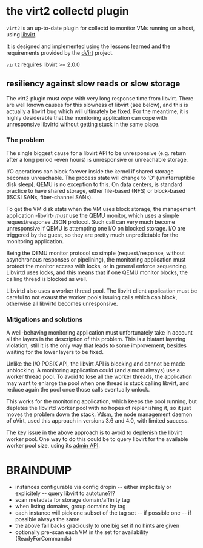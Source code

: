 # the virt2 collectd plugin

`virt2` is an up-to-date plugin for collectd to monitor
VMs running on a host, using [libvirt](http://libvirt.org).

It is designed and implemented using the lessons learned and
the requirements provided by the [oVirt](http://www.ovirt.org)
project.

`virt2` requires libvirt >= 2.0.0

## resiliency against slow reads or slow storage

The virt2 plugin must cope with very long response time from libvirt.
There are well known causes for this slowness of libvirt (see below),
and this is actually a libvirt bug which will ultimately be fixed.
For the meantime, it is highly desiderable that the monitoring
application can cope with unresponsive libvirtd without getting stuck
in the same place.

### The problem

The single biggest cause for a libvirt API to be unresponsive (e.g.
return after a long period -even hours) is unresponsive or unreachable
storage.

I/O operations can block forever inside the kernel if shared storage
becomes unreachable. The process state will change to 'D'
(uninterruptible disk sleep).  QEMU is no exception to this. On data
centers, is standard practice to have shared storage, either file-based
(NFS) or block-based (ISCSI SANs, fiber-channel SANs).

To get the VM disk stats when the VM uses block storage, the management
application -libvirt- *must* use the QEMU monitor, which uses a simple
request/response JSON protocol.
Such call can very much become unresponsive if QEMU is attempting one
I/O on blocked storage. I/O are triggered by the guest, so they
are pretty much unpredictable for the monitoring application.

Being the QEMU monitor protocol so simple (request/response, without
asynchronous responses or pipelining), the monitoring application
must protect the monitor access with locks, or in general enforce
sequencing. Libvirtd uses locks, and this means that if one QEMU
monitor blocks, the calling thread is blocked as well.

Libvirtd also uses a worker thread pool. The libvirt client application
must be careful to not exaust the worker pools issuing calls which
can block, otherwise all libvirtd becomes unresponsive.

### Mitigations and solutions

A well-behaving monitoring application must unfortunately take in
account all the layers in the description of this problem. This
is a blatant layering violation, still it is the only way that leads
to some improvement, besides waiting for the lower layers to be fixed.

Unlike the I/O POSIX API, the libvirt API is blocking and cannot be made
unblocking. A monitoring application could (and almost always) use a worker
thread pool. To avoid to lose all the worker threads, the application may
want to enlarge the pool when one thread is stuck calling libvirt, and
reduce again the pool once those calls eventually unlock.

This works for the monitoring application, which keeps the pool running,
but depletes the libvirtd worker pool with no hopes of replenishing it,
so it just moves the problem down the stack.
[Vdsm](https://gerrit.ovirt.org/#/q/status%3Aopen+project%3Avdsm),
the node management daemon of oVirt, used this approach in versions 3.6
and 4.0, with limited success.

The key issue in the above approach is to avoid to deplenish the libvirt
worker pool. One way to do this could be to query libvirt for the available
worker pool size, using its
[admin API](http://events.linuxfoundation.org/sites/events/files/slides/libvirt-admin-api-kvm-forum_0.pdf).



BRAINDUMP
=========

- instances configurable via config dropin
  -- either implicitely or explicitely
  -- query libvirt to autotune?!?
- scan metadata for storage domain/affinity tag
- when listing domains, group domains by tag
- each instance will pick one subset of the tag set
  -- if possible one
  -- if possible always the same
- the above fall backs graciously to one big set if
  no hints are given
- optionally pre-scan each VM in the set for availability (ReadyForCommands)
